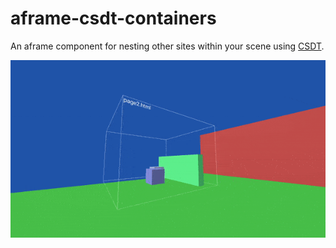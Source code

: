 # aframe-csdt-containers

An aframe component for nesting other sites within your scene using [CSDT](https://github.com/anu-xr/CSDT).

![Example gif](https://github.com/anu-xr/aframe-csdt-containers/blob/master/examples/preview.gif)
